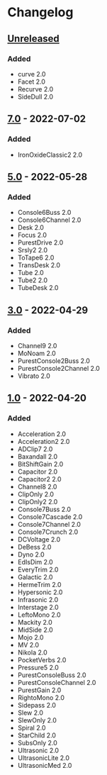 # Changelog

## [Unreleased]
### Added
- curve 2.0
- Facet 2.0
- Recurve 2.0
- SideDull 2.0

## [7.0] - 2022-07-02
### Added
- IronOxideClassic2 2.0

## [5.0] - 2022-05-28
### Added
- Console6Buss 2.0
- Console6Channel 2.0
- Desk 2.0
- Focus 2.0
- PurestDrive 2.0
- Srsly2 2.0
- ToTape6 2.0
- TransDesk 2.0
- Tube 2.0
- Tube2 2.0
- TubeDesk 2.0

## [3.0] - 2022-04-29
### Added
- Channel9 2.0
- MoNoam 2.0
- PurestConsole2Buss 2.0
- PurestConsole2Channel 2.0
- Vibrato 2.0

## [1.0] - 2022-04-20
### Added
- Acceleration 2.0
- Acceleration2 2.0
- ADClip7 2.0
- Baxandall 2.0
- BitShiftGain 2.0
- Capacitor 2.0
- Capacitor2 2.0
- Channel8 2.0
- ClipOnly 2.0
- ClipOnly2 2.0
- Console7Buss 2.0
- Console7Cascade 2.0
- Console7Channel 2.0
- Console7Crunch 2.0
- DCVoltage 2.0
- DeBess 2.0
- Dyno 2.0
- EdIsDim 2.0
- EveryTrim 2.0
- Galactic 2.0
- HermeTrim 2.0
- Hypersonic 2.0
- Infrasonic 2.0
- Interstage 2.0
- LeftoMono 2.0
- Mackity 2.0
- MidSide 2.0
- Mojo 2.0
- MV 2.0
- Nikola 2.0
- PocketVerbs 2.0
- Pressure5 2.0
- PurestConsoleBuss 2.0
- PurestConsoleChannel 2.0
- PurestGain 2.0
- RightoMono 2.0
- Sidepass 2.0
- Slew 2.0
- SlewOnly 2.0
- Spiral 2.0
- StarChild 2.0
- SubsOnly 2.0
- Ultrasonic 2.0
- UltrasonicLite 2.0
- UltrasonicMed 2.0

[Unreleased]: https://github.com/hannesbraun/airwindows-lv2/compare/v7.0...dev
[7.0]: https://github.com/hannesbraun/airwindows-lv2/compare/v5.0...v7.0
[5.0]: https://github.com/hannesbraun/airwindows-lv2/compare/v3.0...v5.0
[3.0]: https://github.com/hannesbraun/airwindows-lv2/compare/v1.0...v3.0
[1.0]: https://github.com/hannesbraun/airwindows-lv2/releases/tag/v1.0
